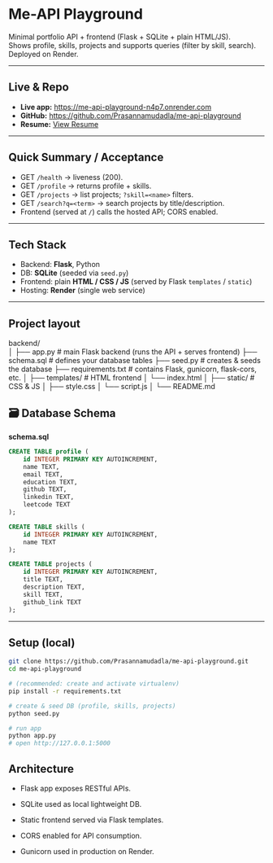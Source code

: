 # Me-API Playground

Minimal portfolio API + frontend (Flask + SQLite + plain HTML/JS).  
Shows profile, skills, projects and supports queries (filter by skill, search). Deployed on Render.

---

## Live & Repo
- **Live app:** https://me-api-playground-n4p7.onrender.com
- **GitHub:** https://github.com/Prasannamudadla/me-api-playground
- **Resume:** [View Resume](https://drive.google.com/file/d/19nXg7YxzvSeZdBdbchzi0cn9CvDwwdkh/view?usp=sharing)


---

## Quick Summary / Acceptance
- GET `/health` → liveness (200).  
- GET `/profile` → returns profile + skills.  
- GET `/projects` → list projects; `?skill=<name>` filters.  
- GET `/search?q=<term>` → search projects by title/description.  
- Frontend (served at `/`) calls the hosted API; CORS enabled.

---

## Tech Stack
- Backend: **Flask**, Python  
- DB: **SQLite** (seeded via `seed.py`)  
- Frontend: plain **HTML / CSS / JS** (served by Flask `templates` / `static`)  
- Hosting: **Render** (single web service)

---

## Project layout

backend/               
│
├── app.py              # main Flask backend (runs the API + serves frontend)
├── schema.sql          # defines your database tables
├── seed.py             # creates & seeds the database
├── requirements.txt    # contains Flask, gunicorn, flask-cors, etc.
│
├── templates/          # HTML frontend
│   └── index.html
│
├── static/             # CSS & JS
│   ├── style.css
│   └── script.js
│
└── README.md  
## 🗃️ Database Schema

**schema.sql**
```sql
CREATE TABLE profile (
    id INTEGER PRIMARY KEY AUTOINCREMENT,
    name TEXT,
    email TEXT,
    education TEXT,
    github TEXT,
    linkedin TEXT,
    leetcode TEXT
);

CREATE TABLE skills (
    id INTEGER PRIMARY KEY AUTOINCREMENT,
    name TEXT
);

CREATE TABLE projects (
    id INTEGER PRIMARY KEY AUTOINCREMENT,
    title TEXT,
    description TEXT,
    skill TEXT,
    github_link TEXT
);
```

---

## Setup (local)

```bash
git clone https://github.com/Prasannamudadla/me-api-playground.git
cd me-api-playground

# (recommended: create and activate virtualenv)
pip install -r requirements.txt

# create & seed DB (profile, skills, projects)
python seed.py

# run app
python app.py
# open http://127.0.0.1:5000
```

## Architecture

- Flask app exposes RESTful APIs.

- SQLite used as local lightweight DB.

- Static frontend served via Flask templates.

- CORS enabled for API consumption.

- Gunicorn used in production on Render.
